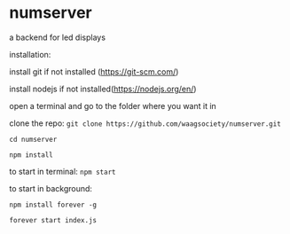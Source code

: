 # numserver
a backend for led displays

installation:

install git if not installed (https://git-scm.com/)

install nodejs if not installed(https://nodejs.org/en/)

open a terminal and go to the folder where you want it in

clone the repo: `git clone https://github.com/waagsociety/numserver.git`

`cd numserver`

`npm install`

to start in terminal: `npm start`

to start in background:

`npm install forever -g`

`forever start index.js`
